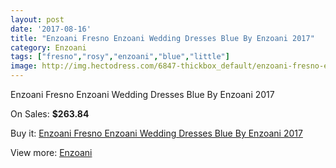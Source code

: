 ```yaml
---
layout: post
date: '2017-08-16'
title: "Enzoani Fresno Enzoani Wedding Dresses Blue By Enzoani 2017"
category: Enzoani
tags: ["fresno","rosy","enzoani","blue","little"]
image: http://img.hectodress.com/6847-thickbox_default/enzoani-fresno-enzoani-wedding-dresses-blue-by-enzoani-2013.jpg
---
```

Enzoani Fresno Enzoani Wedding Dresses Blue By Enzoani 2017

On Sales: **$263.84**
<a href="https://www.hectodress.com/enzoani/3426-enzoani-fresno-enzoani-wedding-dresses-blue-by-enzoani-2013.html"><amp-img layout="responsive" width="600" height="600" src="//img.hectodress.com/6847-thickbox_default/enzoani-fresno-enzoani-wedding-dresses-blue-by-enzoani-2013.jpg" alt="Enzoani Fresno Enzoani Wedding Dresses Blue By Enzoani 2017 0" /></a>
<a href="https://www.hectodress.com/enzoani/3426-enzoani-fresno-enzoani-wedding-dresses-blue-by-enzoani-2013.html"><amp-img layout="responsive" width="600" height="600" src="//img.hectodress.com/6848-thickbox_default/enzoani-fresno-enzoani-wedding-dresses-blue-by-enzoani-2013.jpg" alt="Enzoani Fresno Enzoani Wedding Dresses Blue By Enzoani 2017 1" /></a>

Buy it: [Enzoani Fresno Enzoani Wedding Dresses Blue By Enzoani 2017](https://www.hectodress.com/enzoani/3426-enzoani-fresno-enzoani-wedding-dresses-blue-by-enzoani-2013.html "Enzoani Fresno Enzoani Wedding Dresses Blue By Enzoani 2017")

View more: [Enzoani](https://www.hectodress.com/58-enzoani "Enzoani")